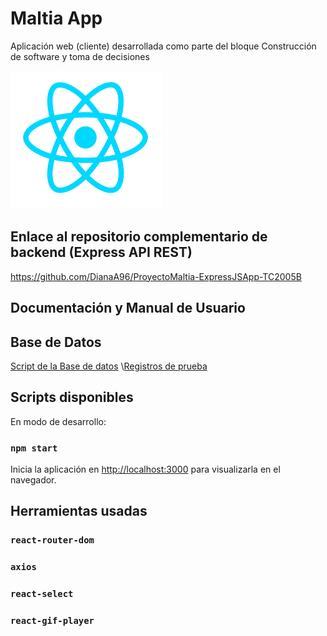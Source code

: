 # Maltia App

Aplicación web (cliente) desarrollada como parte del bloque Construcción de software y toma de decisiones

![alt text](https://github.com/DianaA96/ProyectoMaltia-ReactApp-TC2005B/blob/main/src/assets/2.png?raw=true)

## Enlace al repositorio complementario de backend (Express API REST)

https://github.com/DianaA96/ProyectoMaltia-ExpressJSApp-TC2005B

## Documentación y Manual de Usuario

## Base de Datos
[Script de la Base de datos](https://github.com/DianaA96/ProyectoMaltia-ReactApp-TC2005B/files/6403825/ScriptBDMaltia.txt)
\\[Registros de prueba](https://github.com/DianaA96/ProyectoMaltia-ReactApp-TC2005B/files/6403898/ValoresPruebaBDMaltia.txt)

## Scripts disponibles

En modo de desarrollo:

### `npm start`

Inicia la aplicación en [http://localhost:3000](http://localhost:3000) para visualizarla en el navegador.

## Herramientas usadas

### `react-router-dom`

### `axios`

### `react-select`

### `react-gif-player`
